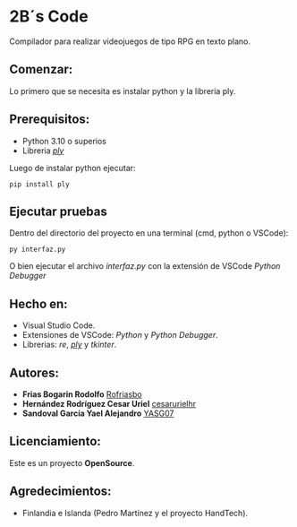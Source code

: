 # 2B´s Code

Compilador para realizar videojuegos de tipo RPG en texto plano.

## Comenzar:

Lo primero que se necesita es instalar python y la libreria ply.

## Prerequisitos:

* Python 3.10 o superios
* Libreria [*ply*](https://pypi.org/project/ply/)

Luego de instalar python ejecutar:

```
pip install ply
```

## Ejecutar pruebas

Dentro del directorio del proyecto en una terminal (cmd, python o VSCode):

```
py interfaz.py
```

O bien ejecutar el archivo *interfaz.py* con la extensión de VSCode *Python Debugger*

## Hecho en:

* Visual Studio Code.
* Extensiones de VSCode: *Python* y *Python Debugger*.
* Librerias: *re*, [*ply*](https://pypi.org/project/ply/) y *tkinter*.

## Autores:

* **Frias Bogarin Rodolfo** [Rofriasbo](https://github.com/Rofriasbo)
* **Hernández Rodríguez Cesar Uriel** [cesarurielhr](https://github.com/cesarurielhr)
* **Sandoval García Yael Alejandro** [YASG07](https://github.com/YASG07)

## Licenciamiento:

Este es un proyecto **OpenSource**.

## Agredecimientos:

* Finlandia e Islanda (Pedro Martínez y el proyecto HandTech).